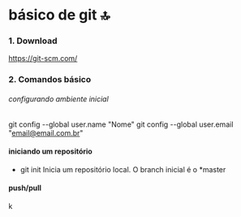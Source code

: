 # básico de git :top:

### 1. Download
https://git-scm.com/

### 2. Comandos básico

###### configurando ambiente inicial

git config --global user.name "Nome" 
git config --global user.email "email@email.com.br" 


#### iniciando um repositório
* git init 
Inicia um repositório local. O branch inicial é o *master

#### push/pull
k
